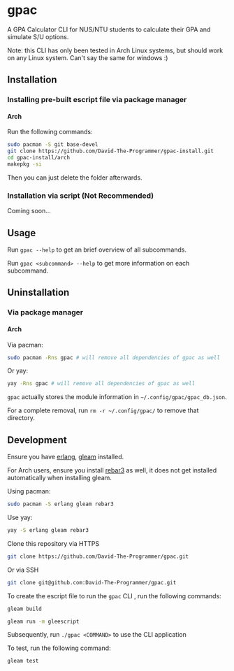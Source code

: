 # gpac

A GPA Calculator CLI for NUS/NTU students to calculate their GPA and simulate S/U options.

Note: this CLI has only been tested in Arch Linux systems, but should work on any Linux system. Can't say the same for windows :)

## Installation

### Installing pre-built escript file via package manager

#### Arch

Run the following commands:

```sh
sudo pacman -S git base-devel
git clone https://github.com/David-The-Programmer/gpac-install.git
cd gpac-install/arch
makepkg -si
```
Then you can just delete the folder afterwards.

### Installation via script (Not Recommended)

Coming soon...

## Usage

Run `gpac --help` to get an brief overview of all subcommands.

Run `gpac <subcommand> --help` to get more information on each subcommand.

## Uninstallation

### Via package manager

#### Arch

Via pacman:
```sh
sudo pacman -Rns gpac # will remove all dependencies of gpac as well
```
Or yay:
```sh
yay -Rns gpac # will remove all dependencies of gpac as well
```
`gpac` actually stores the module information in `~/.config/gpac/gpac_db.json`.

For a complete removal, run `rm -r ~/.config/gpac/` to remove that directory.

## Development

Ensure you have [erlang](https://www.erlang.org/downloads), [gleam](https://gleam.run/getting-started/installing/) installed.

For Arch users, ensure you install [rebar3](https://archlinux.org/packages/extra/any/rebar3/) as well, it does not get installed automatically when installing gleam.

Using pacman:
```sh
sudo pacman -S erlang gleam rebar3
```

Use yay:
```sh
yay -S erlang gleam rebar3
```

Clone this repository via HTTPS
```sh
git clone https://github.com/David-The-Programmer/gpac.git
```

Or via SSH
```sh
git clone git@github.com:David-The-Programmer/gpac.git
```

To create the escript file to run the `gpac` CLI , run the following commands:

```sh
gleam build

gleam run -m gleescript
```
Subsequently, run `./gpac <COMMAND>` to use the CLI application

To test, run the following command:
```sh
gleam test
```
